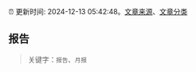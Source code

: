 :alarm_clock: 更新时间: 2024-12-13 05:42:48。[文章来源](/README.md)、[文章分类](/TAGS.md)

## 报告


> 关键字：`报告`、`月报`



